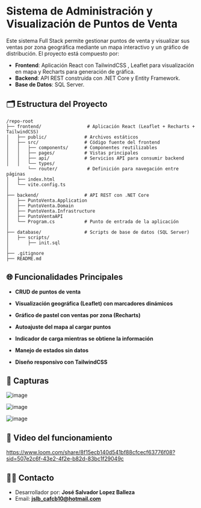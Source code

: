# Sistema de Administración y Visualización de Puntos de Venta

Este sistema Full Stack permite gestionar puntos de venta y visualizar sus ventas por zona geográfica mediante un mapa interactivo y un gráfico de distribución. El proyecto está compuesto por:

- **Frontend**: Aplicación React con TailwindCSS , Leaflet para visualización en mapa y Recharts para generación de gráfica.
- **Backend**: API REST construida con .NET Core y Entity Framework.
- **Base de Datos**: SQL Server.

## 🗂️ Estructura del Proyecto

```text
/repo-root
├── frontend/                 # Aplicación React (Leaflet + Recharts + TailwindCSS)
│   ├── public/              # Archivos estáticos
│   ├── src/                 # Código fuente del frontend
│   │   ├── components/      # Componentes reutilizables
│   │   ├── pages/           # Vistas principales
│   │   ├── api/             # Servicios API para consumir backend
│   │   └── types/
        └── router/           # Definición para navegación entre páginas
│   ├── index.html
│   └── vite.config.ts
│
├── backend/                 # API REST con .NET Core
│   ├── PuntoVenta.Application
│   ├── PuntoVenta.Domain
│   ├── PuntoVenta.Infrastructure
│   ├── PuntoVentaAPI
│   └── Program.cs           # Punto de entrada de la aplicación
│
├── database/                # Scripts de base de datos (SQL Server)
│   ├── scripts/
│       ├── init.sql 
│
├── .gitignore
├── README.md
```



## 🌐 Funcionalidades Principales
- **CRUD de puntos de venta**

- **Visualización geográfica (Leaflet) con marcadores dinámicos**

- **Gráfico de pastel con ventas por zona (Recharts)**

- **Autoajuste del mapa al cargar puntos**

- **Indicador de carga mientras se obtiene la información**

- **Manejo de estados sin datos**

- **Diseño responsivo con TailwindCSS**

## 📸 Capturas

![image](https://github.com/user-attachments/assets/b6bd0d79-1381-40e1-b829-ad2d356e14c4)

![image](https://github.com/user-attachments/assets/73b42b8b-554f-44eb-9f5c-c3b31375e9c7)

![image](https://github.com/user-attachments/assets/413a8d20-28fd-48c9-8013-bc704c9d5d9d)

## 📸 Video del funcionamiento
https://www.loom.com/share/8f15ecb140d541bf88cfcecf63776f08?sid=507e2c6f-43e2-4f2e-b82d-83bc1f29049c


## 🧑‍💼 Contacto
 - Desarrollador por: **José Salvador Lopez Balleza**
 - Email: **jslb_cafcb10@hotmail.com**





